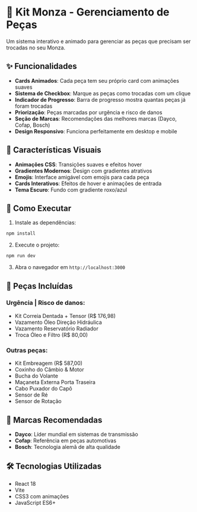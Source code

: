 # 🚗 Kit Monza - Gerenciamento de Peças

Um sistema interativo e animado para gerenciar as peças que precisam ser trocadas no seu Monza.

## ✨ Funcionalidades

- **Cards Animados**: Cada peça tem seu próprio card com animações suaves
- **Sistema de Checkbox**: Marque as peças como trocadas com um clique
- **Indicador de Progresso**: Barra de progresso mostra quantas peças já foram trocadas
- **Priorização**: Peças marcadas por urgência e risco de danos
- **Seção de Marcas**: Recomendações das melhores marcas (Dayco, Cofap, Bosch)
- **Design Responsivo**: Funciona perfeitamente em desktop e mobile

## 🎨 Características Visuais

- **Animações CSS**: Transições suaves e efeitos hover
- **Gradientes Modernos**: Design com gradientes atrativos
- **Emojis**: Interface amigável com emojis para cada peça
- **Cards Interativos**: Efeitos de hover e animações de entrada
- **Tema Escuro**: Fundo com gradiente roxo/azul

## 🚀 Como Executar

1. Instale as dependências:
```bash
npm install
```

2. Execute o projeto:
```bash
npm run dev
```

3. Abra o navegador em `http://localhost:3000`

## 📱 Peças Incluídas

### Urgência | Risco de danos:
- Kit Correia Dentada + Tensor (R$ 176,98)
- Vazamento Óleo Direção Hidráulica
- Vazamento Reservatório Radiador
- Troca Óleo e Filtro (R$ 80,00)

### Outras peças:
- Kit Embreagem (R$ 587,00)
- Coxinho do Câmbio & Motor
- Bucha do Volante
- Maçaneta Externa Porta Traseira
- Cabo Puxador do Capô
- Sensor de Ré
- Sensor de Rotação

## 🏅 Marcas Recomendadas

- **Dayco**: Líder mundial em sistemas de transmissão
- **Cofap**: Referência em peças automotivas
- **Bosch**: Tecnologia alemã de alta qualidade

## 🛠️ Tecnologias Utilizadas

- React 18
- Vite
- CSS3 com animações
- JavaScript ES6+
